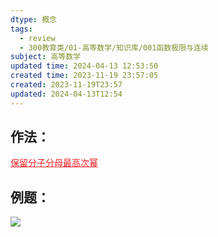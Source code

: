 ```yaml
---
dtype: 概念
tags:
  - review
  - 300教育类/01-高等数学/知识库/001函数极限与连续
subject: 高等数学
updated time: 2024-04-13 12:53:50
created time: 2023-11-19 23:57:05
created: 2023-11-19T23:57
updated: 2024-04-13T12:54
---
```

## 作法：
<font color=#ed1c24><u>保留分子分母最高次幂</u></font>

## 例题：
![](https://api2.mubu.com/v3/document_image/9f0ad838-fd85-4d08-9a7b-b075d6bda7e0-26626835.jpg)